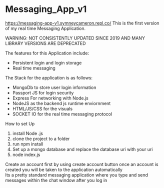 # Messaging_App_v1
https://messaging-app-v1.symneycameron.repl.co/
This is the first version of my real time Messaging Application.

WARNING: NOT CONSISTENTLY UPDATED SINCE 2019 AND MANY LIBRARY VERSIONS ARE DEPRECATED


The features for this Application include:
* Persistent login and login storage
* Real time messaging

The Stack for the application is as follows:
* MongoDb to store user login information
* Passport JS for login security
* Express For networking with Node.js
* NodeJS as the backend js runtime enviornment
* HTML/JS/CSS for the visuals
* SOCKET IO for the real time messaging protocol

How to set Up
1) install Node .js
2) clone the project to a folder
3) run npm install
4) Set up a mongo database and replace the database uri with your uri
5) node index.js

Create an account first by using create account button once an account is created you will be taken to the application automatically <br>
Its a pretty standard messaging application where you type and send messages within the chat window after you log in



